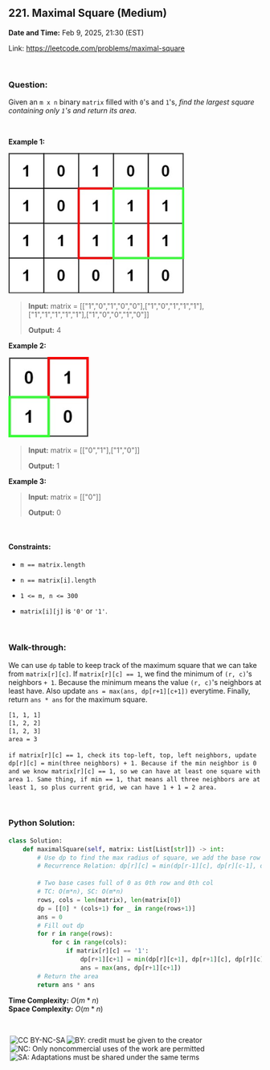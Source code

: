 ## 221. Maximal Square (Medium)
**Date and Time:** Feb 9, 2025, 21:30 (EST)

Link: https://leetcode.com/problems/maximal-square

<br>

### Question:
Given an `m x n` binary `matrix` filled with `0`'s and `1`'s, _find the largest square containing only `1`'s and return its area_.

<br>

**Example 1:**

<img src="../images/221_1.jpg" width=350>

> **Input:** matrix = [["1","0","1","0","0"],["1","0","1","1","1"],["1","1","1","1","1"],["1","0","0","1","0"]]
> 
> **Output:** 4

**Example 2:**

<img src="../images/221_2.jpg" width=160>

> **Input:** matrix = [["0","1"],["1","0"]]
> 
> **Output:** 1

**Example 3:**
> **Input:** matrix = [["0"]]
> 
> **Output:** 0

<br>

#### Constraints:
* `m == matrix.length`

* `n == matrix[i].length`

* `1 <= m, n <= 300`

* `matrix[i][j]` is `'0'` or `'1'`.

<br>

### Walk-through: 
We can use `dp` table to keep track of the maximum square that we can take from `matrix[r][c]`. If `matrix[r][c] == 1`, we find the minimum of `(r, c)`'s neighbors `+ 1`. Because the minimum means the value `(r, c)`'s neighbors at least have. Also update `ans = max(ans, dp[r+1][c+1])` everytime. Finally, return `ans * ans` for the maximum square.

```
[1, 1, 1]
[1, 2, 2]
[1, 2, 3]
area = 3

if matrix[r][c] == 1, check its top-left, top, left neighbors, update dp[r][c] = min(three neighbors) + 1. Because if the min neighbor is 0 and we know matrix[r][c] == 1, so we can have at least one square with area 1. Same thing, if min == 1, that means all three neighbors are at least 1, so plus current grid, we can have 1 + 1 = 2 area.
```

<br>

### Python Solution:
```python
class Solution:
    def maximalSquare(self, matrix: List[List[str]]) -> int:
        # Use dp to find the max radius of square, we add the base row and col full of 0s
        # Recurrence Relation: dp[r][c] = min(dp[r-1][c], dp[r][c-1], dp[r-1][c-1]) + 1

        # Two base cases full of 0 as 0th row and 0th col
        # TC: O(m*n), SC: O(m*n)
        rows, cols = len(matrix), len(matrix[0])
        dp = [[0] * (cols+1) for _ in range(rows+1)]
        ans = 0
        # Fill out dp
        for r in range(rows):
            for c in range(cols):
                if matrix[r][c] == '1':
                    dp[r+1][c+1] = min(dp[r][c+1], dp[r+1][c], dp[r][c]) + 1
                    ans = max(ans, dp[r+1][c+1])
        # Return the area
        return ans * ans
```
**Time Complexity:** $O(m*n)$ <br>
**Space Complexity:** $O(m*n)$

<br>

<img style="height:22px!important;margin-left:3px;vertical-align:text-bottom;" src="https://mirrors.creativecommons.org/presskit/icons/cc.svg?ref=chooser-v1" alt="CC BY-NC-SA" title="CC BY-NC-SA"><img style="height:22px!important;margin-left:3px;vertical-align:text-bottom;" src="https://mirrors.creativecommons.org/presskit/icons/by.svg?ref=chooser-v1" alt="BY: credit must be given to the creator" title="BY: credit must be given to the creator"><img style="height:22px!important;margin-left:3px;vertical-align:text-bottom;" src="https://mirrors.creativecommons.org/presskit/icons/nc.svg?ref=chooser-v1" alt="NC: Only noncommercial uses of the work are permitted" title="NC: Only noncommercial uses of the work are permitted"><img style="height:22px!important;margin-left:3px;vertical-align:text-bottom;" src="https://mirrors.creativecommons.org/presskit/icons/sa.svg?ref=chooser-v1" alt="SA: Adaptations must be shared under the same terms" title="SA: Adaptations must be shared under the same terms">